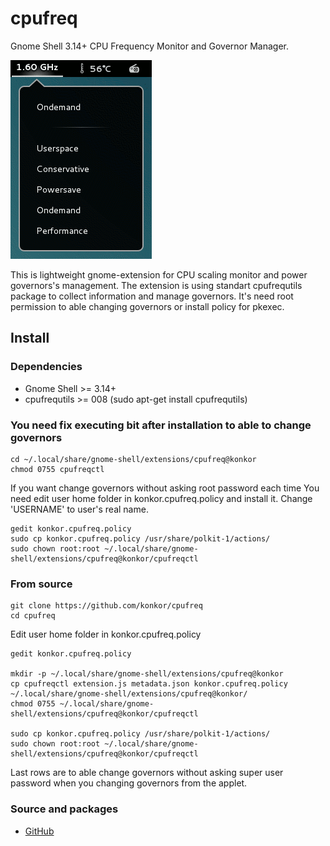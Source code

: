 # cpufreq
Gnome Shell 3.14+ CPU Frequency Monitor and Governor Manager.

![](/data/screenshots.png?raw=true)

This is lightweight gnome-extension for CPU scaling monitor and power governors's management. The extension is using standart cpufrequtils package to collect information and manage governors. It's need root permission to able changing governors or install policy for pkexec.

## Install
### Dependencies
* Gnome Shell >= 3.14+
* cpufrequtils >= 008 (sudo apt-get install cpufrequtils)

### You need fix executing bit after installation to able to change governors
```
cd ~/.local/share/gnome-shell/extensions/cpufreq@konkor
chmod 0755 cpufreqctl
```
If you want change governors without asking root password each time You need edit user home folder in konkor.cpufreq.policy and install it. Change 'USERNAME' to user's real name. 
```
gedit konkor.cpufreq.policy
sudo cp konkor.cpufreq.policy /usr/share/polkit-1/actions/
sudo chown root:root ~/.local/share/gnome-shell/extensions/cpufreq@konkor/cpufreqctl
```

### From source
```
git clone https://github.com/konkor/cpufreq
cd cpufreq
```
Edit user home folder in konkor.cpufreq.policy
```
gedit konkor.cpufreq.policy

mkdir -p ~/.local/share/gnome-shell/extensions/cpufreq@konkor
cp cpufreqctl extension.js metadata.json konkor.cpufreq.policy ~/.local/share/gnome-shell/extensions/cpufreq@konkor/
chmod 0755 ~/.local/share/gnome-shell/extensions/cpufreq@konkor/cpufreqctl

sudo cp konkor.cpufreq.policy /usr/share/polkit-1/actions/
sudo chown root:root ~/.local/share/gnome-shell/extensions/cpufreq@konkor/cpufreqctl
```
Last rows are to able change governors without asking super user password when you changing governors from the applet.

### Source and packages
* [GitHub](https://github.com/konkor/cpufreq)

